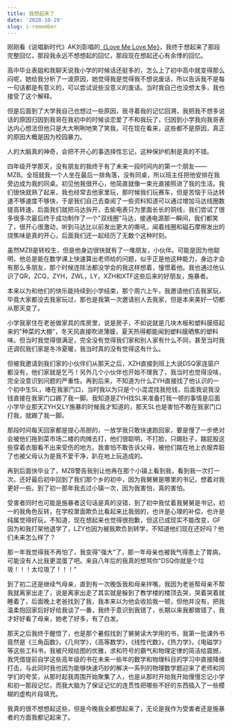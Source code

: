 ```yaml
---
title: 我想起来了
date: '2020-10-29'
slug: i-remember
---
```


刚刚看《说唱新时代》AK刘彰唱的[《Love Me Love Me》]( https://c.y.qq.com/base/fcgi-bin/u?__=IvcJZCZ)，我终于想起来了那段完整回忆，那段我永远不想想起的回忆，那段现在想起还心有余悸的回忆。

高中毕业表姐和我聊天说我小学的时候话还挺多的，怎么上了初中高中就变得那么闷呢，她给我分析了一波原因，她觉得我是觉得我不想说废话，所以告诉我不是每一句话都是有意义的，可以尝试说些没意义的废话。当时我自己也没想太多，我也接受了这个解释。

但是后面到了大学我自己也想过一些原因，我寻着我的记忆回溯，我把我不想多说话的原因归因到我哥在我初中的时候谈恋爱了不和我玩了，归因到小学我向我哥表达内心想法但他只是大大咧咧地笑了笑我，可在现在看来，这些都不是原因，真正的原因大概是因为校园暴力。

人的大脑真的神奇，会把不开心的事选择性忘记，这种保护机制是真的不错。

四年级开学那天，没有朋友的我终于有了未来一段时间内的第一个朋友——MZB。全班就我一个人坐在最后一排角落，没有同桌，所以班主任把他安排在我旁边成为我的同桌。初见他我很开心，他简直就像一束光直接照进了我的生活。我们很快就熟了起来，我也经常去他家里玩，那时候我们玩赛车，但是苦恼于马达转速不够速度不够快，于是我们自己去查阅了一些资料知道可以通过增加马达线圈数提高转速，后面我们就把马达拆开，去偷电表只为里面长长的铜线，我们尝试了很多很多次最后终于成功制作了一个"双线圈"马达，接通电源那一瞬间，我们都笑了，很开心很激动，听到马达比以前发出更大的嘶吼，闻着线圈和磁石摩擦发出的烧焦味是真的开心，后面我们还一起经历了无数个这种时刻。

虽然MZB是转校生，但是他身边很快就有了一堆朋友，小伙伴。可能是因为他聪明，他总是能在数学课上快速算出老师给的问题，似乎正是他这种能力，身边才会有那么多朋友，那个时候连除法都没学会的我这样想着，憧憬着他。我也通过他认识了QR，ZCQ，ZYH，ZWL，LY，XZH和XTF这些后来的好朋友，施暴者。

本来以为和他们的快乐能持续到小学结束，那个周六上午，我邀请他们去我家玩，毕竟大家都没去我家玩过，那也是我第一次邀请别人去我家，但是本来美好一切都从那天变了。

小学我家住在老爸做家具的库房里，说是房子，不如说就是几块木板和塑料膜搭起来的"种菜的大棚"，冬天风直接吹进薄膜，夏天热得都能闻到塑料膜晒焦的塑料味。但当时我觉得很满足，完全没有觉得我们家和别人家有什么不同，甚至当时我还调侃我们家是冬冷夏暖，我当时真的没有觉得这有什么。

但被我邀请到我们家的小伙伴们从那天之后，XZH直接到班上大说DSQ家连窗户都没有，他们家就是乞丐！另外几个小伙伴也开始不理我了，我当时也觉得没啥，完全没意识到问题的严重性。再到后来，不知道为什么ZYH直接找了他认识的一个初中生SL，堵在我家门口，当时我以为只是个小混混找我抢钱，后面我说我没钱直接在我家门口踢了我一脚。我知道是ZYH找SL来准备打我一顿的事情是后面小学毕业那天ZYH又LY施暴的时候我才知道的，那天SL也是害怕不敢在我家门口打我，就踢了我一脚。

那段时间每天回家都是提心吊胆的，一放学我只敢快速跑回家，要是慢了一步绝对会被他们拖到菜市场二楼的肉摊去打，他们很聪明，不打脸，只踢肚子，踹屁股这些穿着衣服看不出来受伤的地方。我害怕不敢告诉父母，被他们踹在地上衣服弄脏了也被父母认为是我不爱干净，趴在地上玩造成的。

再到后面快毕业了，MZB警告我别让他再在那个小镇上看到我，看到我一次打一次。还好最后初中回到了我们那个乡的初中，因为我舅舅是哪里的书记，想着对我更好一些。到了初一那年我去过小镇一次，因为我害怕，真的害怕。

受害者同时也可能是施暴者这句话是真的没错，到了初中我仗着我舅舅是书记，初一的我角色反转，在学校里面欺负比看起来比我弱的，也许是心理的补偿，也许是纯属觉得好玩，不知道，现在想起来也觉得很抱歉，但这已成现实不能改变，GF因为和我打架他退学了，LZY也因为被我欺负到转学，不知道他们现在还好吗？他们未来怎么样了？

那一年我觉得我不再怕了，我变得"强大"了，那一年母亲也被我气得患上了胃病，可能没有人比我更混蛋了吧。来自八年后的我真的想骂你"DSQ你就是个垃圾！！！太垃圾了！！！"

到了初二还是继续气母亲，直到有一次晚饭我和母亲拌嘴，我因为老爸帮母亲不帮我就离家出走了，说是离家出走了其实就是躲到了教学楼的楼顶去哭，哭着哭着就睡着了，后面晚上老爸找到了我，我本来以为他会收拾我一顿，但他并没有，把我温柔抱回家后好好给我谈了一番，我终于意识到我错了，长期以来我都做错了，我才好好看了母亲，她老了好多，有了白发。

那天之后我终于醒悟了，也是那个暑假找到了舅舅读大学用的书，我第一批课外书竟然是《三角函数》，《几何学》，《高等数学》，《线性代数》，《热力学》，《电磁学》等这些工科书，我被尺规绘图的优雅，求和符号的霸气和物理定律的简洁给震撼，我凭借提前自学这些高年级的书在未来一些年的数学和物理科目的学习中直接降维打击，与此同时我也因为能够快速巧妙的解决一系列的物理数学题迎来了老师和同学们的夸奖，从那时起我周围开始聚集了人，也是从那时开始我开始慢慢忘记小学和初一那段记忆，而我大脑为了保证记忆的连贯性把哪些不好的东西插入了一些模糊的虚构片段填充。

我真的很不想想起这些，但是今晚我全都想起来了，无论是我作为受害者还是施暴者的方面我都记起来了。
